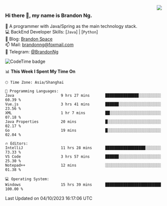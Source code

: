 <img  align="right" src="https://github-readme-stats-brandon0824.vercel.app/api/top-langs/?username=brandon0824&layout=compact">

### Hi there 👋, my name is Brandon Ng.

🌱 A programmer with Java/Spring as the main technology stack.  
💻 BackEnd Developer Skills: [`Java`] | [`Python`]  
📝 Blog: [Brandon Space](https://brandonng.tech)  
📫 Mail: brandonng@foxmail.com  
📰 Telegram: [@BrandonNg](https://t.me/BrandonNg24)  

![CodeTime badge](https://img.shields.io/endpoint?style=flat-square&url=https%3A%2F%2Fapi.codetime.dev%2Fshield%3Fid%3D128%26project%3D%26in%3D604800000)

<!--START_SECTION:waka-->
📊 **This Week I Spent My Time On** 

```text
🕑︎ Time Zone: Asia/Shanghai

💬 Programming Languages: 
Java                     9 hrs 27 mins       ███████████████░░░░░░░░░░   60.39 % 
Vue.js                   3 hrs 41 mins       ██████░░░░░░░░░░░░░░░░░░░   23.56 % 
XML                      1 hr 7 mins         ██░░░░░░░░░░░░░░░░░░░░░░░   07.18 % 
Java Properties          20 mins             █░░░░░░░░░░░░░░░░░░░░░░░░   02.17 % 
Go                       19 mins             █░░░░░░░░░░░░░░░░░░░░░░░░   02.04 % 

🔥 Editors: 
IntelliJ                 11 hrs 28 mins      ██████████████████░░░░░░░   73.33 % 
VS Code                  3 hrs 57 mins       ██████░░░░░░░░░░░░░░░░░░░   25.30 % 
Notepad++                12 mins             ░░░░░░░░░░░░░░░░░░░░░░░░░   01.38 % 

💻 Operating System: 
Windows                  15 hrs 39 mins      █████████████████████████   100.00 % 
```


 Last Updated on 04/10/2023 16:17:06 UTC
<!--END_SECTION:waka-->
